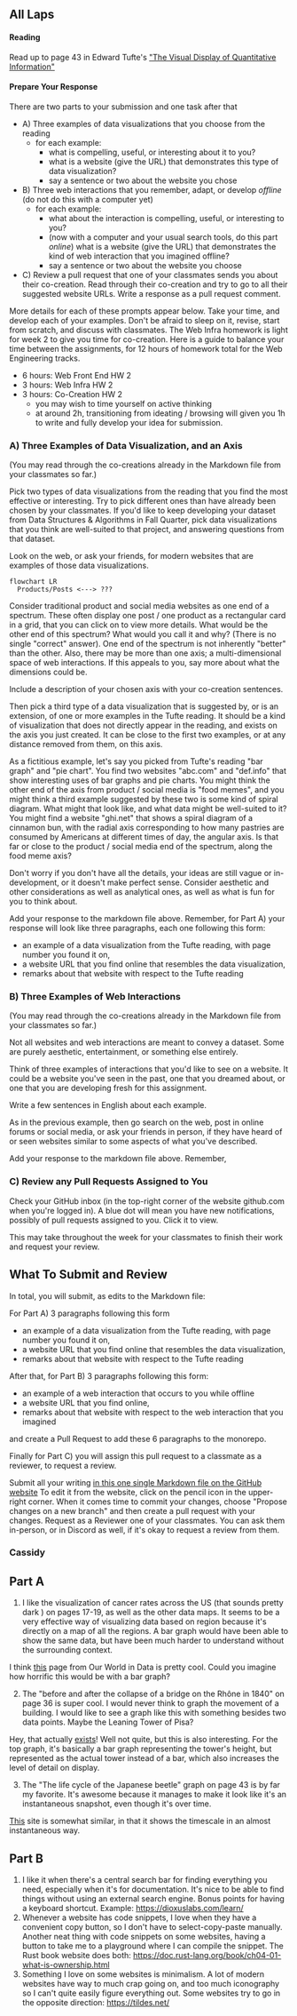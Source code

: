 ## All Laps

#### Reading
Read up to page 43 in Edward Tufte's ["The Visual Display of Quantitative Information"](https://archive.org/details/the-visual-display-of-quantitative-information-2ed-by-tufte-edward-r.-z-lib.org/mode/1up)
#### Prepare Your Response

There are two parts to your submission and one task after that
* A) Three examples of data visualizations that you choose from the reading
	* for each example:
		* what is compelling, useful, or interesting about it to you?
		* what is a website (give the URL) that demonstrates this type of data visualization?
		* say a sentence or two about the website you chose
* B) Three web interactions that you remember, adapt, or develop *offline* (do not do this with a computer yet)
	* for each example:
		* what about the interaction is compelling, useful, or interesting to you?
		* (now with a computer and your usual search tools, do this part *online*) what is a website (give the URL) that demonstrates the kind of web interaction that you imagined offline?
		* say a sentence or two about the website you choose
* C) Review a pull request that one of your classmates sends you about their co-creation. Read through their co-creation and try to go to all their suggested website URLs. Write a response as a pull request comment.

More details for each of these prompts appear below. Take your time, and develop each of your examples. Don't be afraid to sleep on it, revise, start from scratch, and discuss with classmates. The Web Infra homework is light for week 2 to give you time for co-creation. Here is a guide to balance your time between the assignments, for 12 hours of homework total for the Web Engineering tracks.

* 6 hours: Web Front End HW 2
* 3 hours: Web Infra HW 2
* 3 hours: Co-Creation HW 2
	* you may wish to time yourself on active thinking
	* at around 2h, transitioning from ideating / browsing will given you 1h to write and fully develop your idea for submission.

### A) Three Examples of Data Visualization, and an Axis
(You may read through the co-creations already in the Markdown file from your classmates so far.)

Pick two types of data visualizations from the reading that you find the most effective or interesting. Try to pick different ones than have already been chosen by your classmates. If you'd like to keep developing your dataset from Data Structures & Algorithms in Fall Quarter, pick data visualizations that you think are well-suited to that project, and answering questions from that dataset.

Look on the web, or ask your friends, for modern websites that are examples of those data visualizations.

```mermaid
flowchart LR
  Products/Posts <---> ???
```

Consider traditional product and social media websites as one end of a spectrum. These often display one post / one product as a rectangular card in a grid, that you can click on to view more details. What would be the other end of this spectrum? What would you call it and why? (There is no single "correct" answer). One end of the spectrum is not inherently "better" than the other. Also, there may be more than one axis; a multi-dimensional space of web interactions. If this appeals to you, say more about what the dimensions could be.

Include a description of your chosen axis with your co-creation sentences.

Then pick a third type of a data visualization that is suggested by, or is an extension, of one or more examples in the Tufte reading. It should be a kind of visualization that does not directly appear in the reading, and exists on the axis you just created. It can be close to the first two examples, or at any distance removed from them, on this axis.

As a fictitious example, let's say you picked from Tufte's reading "bar graph" and "pie chart". You find two websites "abc.com" and "def.info" that show interesting uses of bar graphs and pie charts. You might think the other end of the axis from product / social media is "food memes", and you might think a third example suggested by these two is some kind of spiral diagram. What might that look like, and what data might be well-suited to it? You might find a website "ghi.net" that shows a spiral diagram of a cinnamon bun, with the radial axis corresponding to how many pastries are consumed by Americans at different times of day, the angular axis. Is that far or close to the product / social media end of the spectrum, along the food meme axis? 

Don't worry if you don't have all the details, your ideas are still vague or in-development, or it doesn't make perfect sense. Consider aesthetic and other considerations as well as analytical ones, as well as what is fun for you to think about.

Add your response to the markdown file above. Remember, for Part A) your response will look like three paragraphs, each one following this form:

 * an example of a data visualization from the Tufte reading, with page number you found it on,
 * a website URL that you find online that resembles the data visualization,
 * remarks about that website with respect to the Tufte reading


### B) Three Examples of Web Interactions
(You may read through the co-creations already in the Markdown file from your classmates so far.)

Not all websites and web interactions are meant to convey a dataset. Some are purely aesthetic, entertainment, or something else entirely.

Think of three examples of interactions that you'd like to see on a website. It could be a website you've seen in the past, one that you dreamed about, or one that you are developing fresh for this assignment.

Write a few sentences in English about each example.

As in the previous example, then go search on the web, post in online forums or social media, or ask your friends in person, if they have heard of or seen websites similar to some aspects of what you've described.

Add your response to the markdown file above. Remember, 

### C) Review any Pull Requests Assigned to You
Check your GitHub inbox (in the top-right corner of the website github.com when you're logged in). A blue dot will mean you have new notifications, possibly of pull requests assigned to you. Click it to view.

This may take throughout the week for your classmates to finish their work and request your review. 

## What To Submit and Review 
In total, you will submit, as edits to the Markdown file:

For Part A) 3 paragraphs following this form
* an example of a data visualization from the Tufte reading, with page number you found it on,
 * a website URL that you find online that resembles the data visualization,
 * remarks about that website with respect to the Tufte reading

After that, for Part B) 3 paragraphs following this form:
*  an example of a web interaction that occurs to you while offline
* a website URL that you find online,
* remarks about that website with respect to the web interaction that you imagined

and create a Pull Request to add these 6 paragraphs to the monorepo.

Finally for Part C) you will assign this pull request to a classmate as a reviewer, to request a review.

Submit all your writing [in this one single Markdown file on the GitHub website](https://github.com/TheEvergreenStateCollege/upper-division-cs/blob/main/web-24wi/docs/week-02/Co-Creation-02.md)
To edit it from the website, click on the pencil icon in the upper-right corner. When it comes time to commit your changes, choose "Propose changes on a new branch" and then create a pull request with your changes. Request as a Reviewer one of your classmates. You can ask them in-person, or in Discord as well, if it's okay to request a review from them.

### Cassidy

## Part A

1. I like the visualization of cancer rates across the US (that sounds pretty dark ) on pages 17-19, as well as the other data maps. It seems to be a very effective way of visualizing data based on region because it's directly on a map of all the regions. A bar graph would have been able to show the same data, but have been much harder to understand without the surrounding context.

I think [this](https://ourworldindata.org/energy) page from Our World in Data is pretty cool. Could you imagine how horrific this would be with a bar graph?

2. The "before and after the collapse of a bridge on the Rhône in 1840" on page 36 is super cool. I would never think to graph the movement of a building. I would like to see a graph like this with something besides two data points. Maybe the Leaning Tower of Pisa?

Hey, that actually [exists](https://engineeringdiscoveries.com/leaning-tower-of-pisa/)! Well not quite, but this is also interesting. For the top graph, it's basically a bar graph representing the tower's height, but represented as the actual tower instead of a bar, which also increases the level of detail on display.

3. The "The life cycle of the Japanese beetle" graph on page 43 is by far my favorite. It's awesome because it manages to make it look like it's an instantaneous snapshot, even though it's over time.

[This](https://www.researchgate.net/figure/The-emergence-of-life-on-earth-during-geological-time-scales-along-with-temperature_fig1_337154054) site is somewhat similar, in that it shows the timescale in an almost instantaneous way.

## Part B

1. I like it when there's a central search bar for finding everything you need, especially when it's for documentation. It's nice to be able to find things without using an external search engine. Bonus points for having a keyboard shortcut. Example: https://dioxuslabs.com/learn/
2. Whenever a website has code snippets, I love when they have a convenient copy button, so I don't have to select-copy-paste manually. Another neat thing with code snippets on some websites, having a button to take me to a playground where I can compile the snippet. The Rust book website does both: https://doc.rust-lang.org/book/ch04-01-what-is-ownership.html 
3. Something I love on some websites is minimalism. A lot of modern websites have way to much crap going on, and too much iconography so I can't quite easily figure everything out. Some websites try to go in the opposite direction: https://tildes.net/

